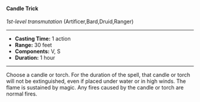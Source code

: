 #### Candle Trick
*1st-level transmutation* (Artificer,Bard,Druid,Ranger)
___
- **Casting Time:** 1 action
- **Range:** 30 feet
- **Components:** V, S
- **Duration:** 1 hour
---
Choose a candle or torch. For the duration of the
spell, that candle or torch will not be extinguished,
even if placed under water or in high winds. The
flame is sustained by magic. Any fires caused by the
candle or torch are normal fires.
